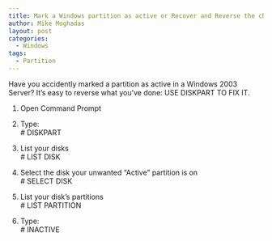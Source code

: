 ```yaml
---
title: Mark a Windows partition as active or Recover and Reverse the change
author: Mike Moghadas
layout: post
categories:
  - Windows
tags:
  - Partition
---
```

Have you accidently marked a partition as active in a Windows 2003 Server? It’s easy to reverse what you’ve done: USE DISKPART TO FIX IT.

<!--more-->

1. Open Command Prompt  
2. Type:  
\# DISKPART

3. List your disks  
\# LIST DISK

4. Select the disk your unwanted “Active” partition is on  
\# SELECT DISK 

5. List your disk’s partitions  
\# LIST PARTITION

6. Type:  
\# INACTIVE
